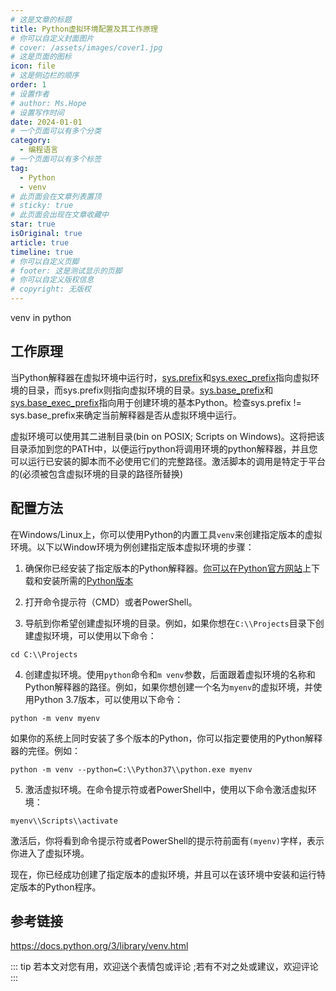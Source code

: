```yaml
---
# 这是文章的标题
title: Python虚拟环境配置及其工作原理
# 你可以自定义封面图片
# cover: /assets/images/cover1.jpg
# 这是页面的图标
icon: file
# 这是侧边栏的顺序
order: 1
# 设置作者
# author: Ms.Hope
# 设置写作时间
date: 2024-01-01
# 一个页面可以有多个分类
category:
  - 编程语言
# 一个页面可以有多个标签
tag:
  - Python
  - venv
# 此页面会在文章列表置顶
# sticky: true
# 此页面会出现在文章收藏中
star: true
isOriginal: true
article: true
timeline: true
# 你可以自定义页脚
# footer: 这是测试显示的页脚
# 你可以自定义版权信息
# copyright: 无版权
---
```


venv in python

<!-- more -->

## 工作原理

当Python解释器在虚拟环境中运行时，[sys.prefix](https://docs.python.org/3/library/sys.html#sys.prefix)和[sys.exec_prefix](https://docs.python.org/3/library/sys.html#sys.exec_prefix)指向虚拟环境的目录，而sys.prefix则指向虚拟环境的目录。[sys.base_prefix](https://docs.python.org/3/library/sys.html#sys.base_prefix)和 [sys.base_exec_prefix](https://docs.python.org/3/library/sys.html#sys.base_exec_prefix)指向用于创建环境的基本Python。检查sys.prefix != sys.base_prefix来确定当前解释器是否从虚拟环境中运行。

虚拟环境可以使用其二进制目录(bin on POSIX; Scripts on Windows)。这将把该目录添加到您的PATH中，以便运行python将调用环境的python解释器，并且您可以运行已安装的脚本而不必使用它们的完整路径。激活脚本的调用是特定于平台的(<venv>必须被包含虚拟环境的目录的路径所替换)

## 配置方法

在Windows/Linux上，你可以使用Python的内置工具`venv`来创建指定版本的虚拟环境。以下以Window环境为例创建指定版本虚拟环境的步骤：

1. 确保你已经安装了指定版本的Python解释器。[你可以在Python官方网站](https://www.python.org/downloads/windows/)上下载和安装所需的[Python版本](https://www.python.org/downloads/windows/%EF%BC%89%E4%B8%8A%E4%B8%8B%E8%BD%BD%E5%92%8C%E5%AE%89%E8%A3%85%E6%89%80%E9%9C%80%E7%9A%84Python%E7%89%88%E6%9C%AC%E3%80%82)

2. 打开命令提示符（CMD）或者PowerShell。

3. 导航到你希望创建虚拟环境的目录。例如，如果你想在`C:\\Projects`目录下创建虚拟环境，可以使用以下命令：

  ```shell
  cd C:\\Projects

  ```

4. 创建虚拟环境。使用`python`命令和`m venv`参数，后面跟着虚拟环境的名称和Python解释器的路径。例如，如果你想创建一个名为`myenv`的虚拟环境，并使用Python 3.7版本，可以使用以下命令：

```shell
python -m venv myenv

```

如果你的系统上同时安装了多个版本的Python，你可以指定要使用的Python解释器的完径。例如：

```shell
python -m venv --python=C:\\Python37\\python.exe myenv

```

5. 激活虚拟环境。在命令提示符或者PowerShell中，使用以下命令激活虚拟环境：

```shell
myenv\\Scripts\\activate

```

激活后，你将看到命令提示符或者PowerShell的提示符前面有`(myenv)`字样，表示你进入了虚拟环境。

现在，你已经成功创建了指定版本的虚拟环境，并且可以在该环境中安装和运行特定版本的Python程序。

## 参考链接

https://docs.python.org/3/library/venv.html

::: tip
若本文对您有用，欢迎送个表情包或评论
;若有不对之处或建议，欢迎评论
:::
